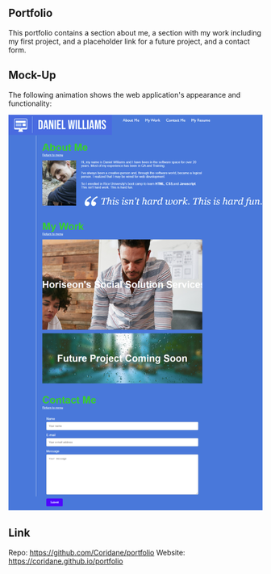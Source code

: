 ## Portfolio
This portfolio contains a section about me, a section with my work including my first project, and a placeholder link for a future project, and a contact form.

## Mock-Up

The following animation shows the web application's appearance and functionality:

![portfolio demo](./assets/images/mock.png)

## Link

Repo: https://github.com/Coridane/portfolio
Website: https://coridane.github.io/portfolio